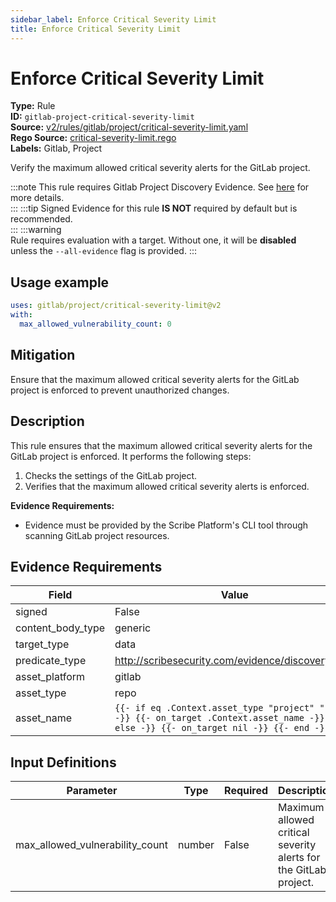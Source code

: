 ```yaml
---
sidebar_label: Enforce Critical Severity Limit
title: Enforce Critical Severity Limit
---  
```

# Enforce Critical Severity Limit  
**Type:** Rule  
**ID:** `gitlab-project-critical-severity-limit`  
**Source:** [v2/rules/gitlab/project/critical-severity-limit.yaml](https://github.com/scribe-public/sample-policies/blob/main/v2/rules/gitlab/project/critical-severity-limit.yaml)  
**Rego Source:** [critical-severity-limit.rego](https://github.com/scribe-public/sample-policies/blob/main/v2/rules/gitlab/project/critical-severity-limit.rego)  
**Labels:** Gitlab, Project  

Verify the maximum allowed critical severity alerts for the GitLab project.

:::note 
This rule requires Gitlab Project Discovery Evidence. See [here](/docs/platforms/discover#gitlab-discovery) for more details.  
::: 
:::tip 
Signed Evidence for this rule **IS NOT** required by default but is recommended.  
::: 
:::warning  
Rule requires evaluation with a target. Without one, it will be **disabled** unless the `--all-evidence` flag is provided.
::: 

## Usage example

```yaml
uses: gitlab/project/critical-severity-limit@v2
with:
  max_allowed_vulnerability_count: 0
```

## Mitigation  
Ensure that the maximum allowed critical severity alerts for the GitLab project is enforced to prevent unauthorized changes.


## Description  
This rule ensures that the maximum allowed critical severity alerts for the GitLab project is enforced.
It performs the following steps:

1. Checks the settings of the GitLab project.
2. Verifies that the maximum allowed critical severity alerts is enforced.

**Evidence Requirements:**
- Evidence must be provided by the Scribe Platform's CLI tool through scanning GitLab project resources.

## Evidence Requirements  
| Field | Value |
|-------|-------|
| signed | False |
| content_body_type | generic |
| target_type | data |
| predicate_type | http://scribesecurity.com/evidence/discovery/v0.1 |
| asset_platform | gitlab |
| asset_type | repo |
| asset_name | `{{- if eq .Context.asset_type "project" "repo" -}} {{- on_target .Context.asset_name -}} {{- else -}} {{- on_target nil -}} {{- end -}}` |

## Input Definitions  
| Parameter | Type | Required | Description |
|-----------|------|----------|-------------|
| max_allowed_vulnerability_count | number | False | Maximum allowed critical severity alerts for the GitLab project. |

